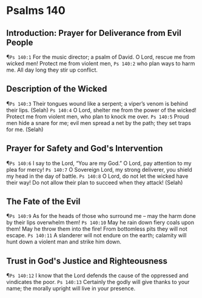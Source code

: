 # Psalms 140

## Introduction: Prayer for Deliverance from Evil People
¶`Ps 140:1` For the music director; a psalm of David. O Lord, rescue me from wicked men! Protect me from violent men,
`Ps 140:2` who plan ways to harm me. All day long they stir up conflict.

## Description of the Wicked
¶`Ps 140:3` Their tongues wound like a serpent; a viper’s venom is behind their lips. (Selah)
`Ps 140:4` O Lord, shelter me from the power of the wicked! Protect me from violent men, who plan to knock me over.
`Ps 140:5` Proud men hide a snare for me; evil men spread a net by the path; they set traps for me. (Selah)

## Prayer for Safety and God's Intervention
¶`Ps 140:6` I say to the Lord, “You are my God.” O Lord, pay attention to my plea for mercy!
`Ps 140:7` O Sovereign Lord, my strong deliverer, you shield my head in the day of battle.
`Ps 140:8` O Lord, do not let the wicked have their way! Do not allow their plan to succeed when they attack! (Selah)

## The Fate of the Evil
¶`Ps 140:9` As for the heads of those who surround me – may the harm done by their lips overwhelm them!
`Ps 140:10` May he rain down fiery coals upon them! May he throw them into the fire! From bottomless pits they will not escape.
`Ps 140:11` A slanderer will not endure on the earth; calamity will hunt down a violent man and strike him down.

## Trust in God's Justice and Righteousness
¶`Ps 140:12` I know that the Lord defends the cause of the oppressed and vindicates the poor.
`Ps 140:13` Certainly the godly will give thanks to your name; the morally upright will live in your presence.
